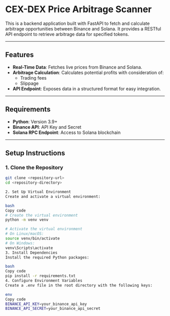 # CEX-DEX Price Arbitrage Scanner

This is a backend application built with FastAPI to fetch and calculate arbitrage opportunities between Binance and Solana. It provides a RESTful API endpoint to retrieve arbitrage data for specified tokens.

---

## Features

- **Real-Time Data**: Fetches live prices from Binance and Solana.
- **Arbitrage Calculation**: Calculates potential profits with consideration of:
  - Trading fees
  - Slippage
- **API Endpoint**: Exposes data in a structured format for easy integration.

---

## Requirements

- **Python**: Version 3.9+
- **Binance API**: API Key and Secret
- **Solana RPC Endpoint**: Access to Solana blockchain

---

## Setup Instructions

### 1. Clone the Repository
```bash
git clone <repository-url>
cd <repository-directory>

2. Set Up Virtual Environment
Create and activate a virtual environment:

bash
Copy code
# Create the virtual environment
python -m venv venv

# Activate the virtual environment
# On Linux/macOS:
source venv/bin/activate
# On Windows:
venv\Scripts\activate
3. Install Dependencies
Install the required Python packages:

bash
Copy code
pip install -r requirements.txt
4. Configure Environment Variables
Create a .env file in the root directory with the following keys:

env
Copy code
BINANCE_API_KEY=your_binance_api_key
BINANCE_API_SECRET=your_binance_api_secret
